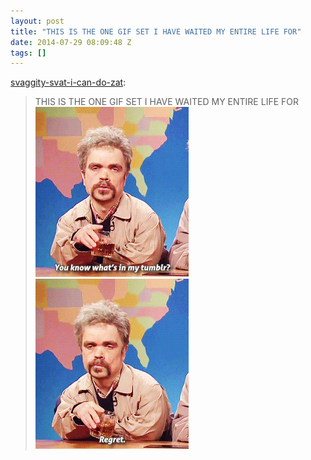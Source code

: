 ```yaml
---
layout: post
title: "THIS IS THE ONE GIF SET I HAVE WAITED MY ENTIRE LIFE FOR"
date: 2014-07-29 08:09:48 Z
tags: []
---
```

[svaggity-svat-i-can-do-zat](http://svaggity-svat-i-can-do-zat.tumblr.com/post/57758412514/this-is-the-one-gif-set-i-have-waited-my-entire):

> THIS IS THE ONE GIF SET I HAVE WAITED MY ENTIRE LIFE FOR
![](/media/2014/07/93195117131_0.gif)
![](/media/2014/07/93195117131_1.gif)
